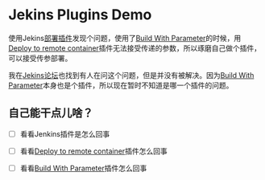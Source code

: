 # Jekins Plugins Demo
使用Jekins[部署插件](2)发现个问题，使用了[Build With Parameter](3)的时候，用[Deploy to remote container](2)插件无法接受传递的参数，所以琢磨自己做个插件，可以接受传参部署。

我在[Jekins论坛](1)也找到有人在问这个问题，但是并没有被解决。因为[Build With Parameter](3)本身也是个插件，所以现在暂时不知道是哪一个插件的问题。


## 自己能干点儿啥？
- [ ] 看看Jenkins插件是怎么回事
- [ ] 看看[Deploy to remote container](2)插件怎么回事
- [ ] 看看[Build With Parameter](3)插件怎么回事






[1]: https://issues.jenkins-ci.org/browse/JENKINS-24275
[2]: https://wiki.jenkins-ci.org/display/JENKINS/Deploy+Plugin
[3]: https://wiki.jenkins-ci.org/display/JENKINS/Build+With+Parameters+Plugin